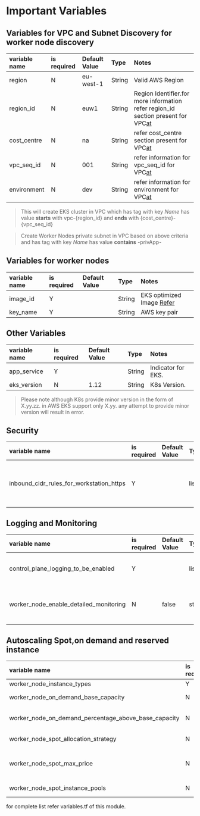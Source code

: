 # Important Variables

## Variables for VPC and Subnet Discovery for worker node discovery

|variable name |is required	|Default Value|Type	  | Notes       	 		                    |
|:-------------|:-----------|:------------|:------|:--------------------------------------|
|region				 |N		        |eu-west-1		|String	|Valid AWS Region                       |
|region_id		 |N		        |euw1     		|String	|Region Identifier.for more information refer region_id section present for VPC[at](https://github.com/polganesh/terraform-aws-vpc) |
|cost_centre	 |N		        |na     		  |String	|refer cost_centre section present for VPC[at](https://github.com/polganesh/terraform-aws-vpc) |
|vpc_seq_id	   |N		        |001     		  |String	|refer information for vpc_seq_id for VPC[at](https://github.com/polganesh/terraform-aws-vpc) |
|environment	 |N		        |dev     		  |String	|refer information for environment for VPC[at](https://github.com/polganesh/terraform-aws-vpc) |

> This will create EKS cluster in VPC which has  tag with key _Name_ has value **starts** with vpc-{region_id} and **ends** with {cost_centre}-{vpc_seq_id}

> Create Worker Nodes private subnet in VPC based on above criteria and has tag with key _Name_ has value **contains** -privApp-

## Variables for worker nodes
|variable name |is required	|Default Value|Type	  | Notes       	 		                    |
|:-------------|:-----------|:------------|:------|:--------------------------------------|
|image_id			 |Y		        |         		|String	|EKS optimized Image [Refer](https://docs.aws.amazon.com/eks/latest/userguide/eks-optimized-ami.html)                |
|key_name			 |Y		        |         		|String	|AWS key pair                |

## Other Variables
|variable name |is required	|Default Value|Type	  | Notes       	 		                    |
|:-------------|:-----------|:------------|:------|:--------------------------------------|
|app_service	 |Y		        |         		|String	|Indicator for EKS.                     |
|eks_version	 |N		        |1.12      		|String	|K8s Version.                           |

> Please note although K8s provide minor version in the form of X.yy.zz. in AWS EKS support only X.yy. any attempt to provide minor version will result in error.

## Security
|variable name |is required	|Default Value|Type	  | Notes       	 		                    |
|:-------------|:-----------|:------------|:------|:--------------------------------------|
|inbound_cidr_rules_for_workstation_https	 |Y		        |      		|list	|list of CIDR of local development machine to connect cluster                 |

## Logging and Monitoring
|variable name |is required	|Default Value|Type	  | Notes       	 		                    |
|:-------------|:-----------|:------------|:------|:--------------------------------------|
|control_plane_logging_to_be_enabled	 |Y		        |      		|list	|possible values api, authenticator, controllerManager, scheduler                 |
|worker_node_enable_detailed_monitoring	 |N	        |false      		|string	|if true then detailed monitoring enabled for worker node|

## Autoscaling Spot,on demand and reserved instance
|variable name |is required	|Default Value|Type	  | Notes       	 		                    |
|:-------------|:-----------|:------------|:------|:--------------------------------------|
|worker_node_instance_types	 |Y		        |      		|list	|possible instance types        |
|worker_node_on_demand_base_capacity	 |N		        | 0     		|String 	| minimum % of desired capacity to be run by on demand instances        |
|worker_node_on_demand_percentage_above_base_capacity	 |N		        | 100     		|String 	|default value -100,  % of on demand instances in cluster over worker_node_on_demand_base_capacity.      |
|worker_node_spot_allocation_strategy	 |N		        | lowest-price     		|String 	|possible values capacity-optimized, lowest-price |
|worker_node_spot_max_price	 |N		        | empty string     		|String 	|Maximum price per unit hour that the user is willing to pay for the Spot instances. Default: an empty string which means the on-demand price |
|worker_node_spot_instance_pools	 |N		        | 2     		|String 	|Number of Spot pools per availability zone to allocate capacity |

for complete list refer variables.tf of this module.



